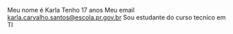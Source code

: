 Meu nome é Karla 
Tenho 17 anos 
Meu email karla.carvalho.santos@escola.pr.gov.br
Sou estudante do curso tecníco em TI 


<!---
Karlinha22/Karlinha22 is a ✨ special ✨ repository because its `README.md` (this file) appears on your GitHub profile.
You can click the Preview link to take a look at your changes.
--->

